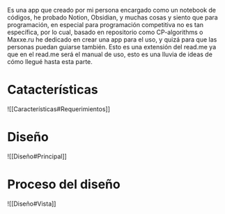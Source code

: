Es una app que creado por mi persona encargado como un notebook de códigos, he probado Notion, Obsidian, y muchas cosas y siento que para programación, en especial para programación competitiva no es tan específica, por lo cual, basado en repositorio como CP-algorithms o Maxxe.ru he dedicado en crear una app para el uso, y quizá para que las personas puedan guiarse también. Esto es una extensión del read.me ya que en el read.me será el manual de uso, esto es una lluvia de ideas de cómo llegué hasta esta parte.

# Catacterísticas
![[Características#Requerimientos]]

# Diseño
![[Diseño#Principal]]

# Proceso del diseño
![[Diseño#Vista]]
